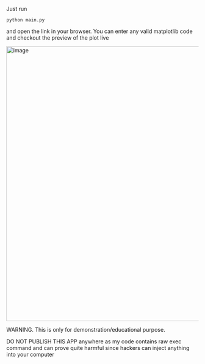 Just run 

```
python main.py
```
and open the link in your browser. You can enter any valid matplotlib code and checkout the preview of the plot live

<img width="721" alt="image" src="https://github.com/user-attachments/assets/4c4b5582-be58-4043-90d6-99353ef18deb">


WARNING. This is only for demonstration/educational purpose.

DO NOT PUBLISH THIS APP anywhere as my code contains raw exec command and can prove quite harmful since hackers can inject anything into your computer

